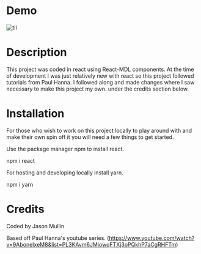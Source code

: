 
# Demo

![til](./src/art/gif.gif)


# Description

This project was coded in react using React-MDL components. At the time of development I was just relatively new with react so this project followed tutorials from Paul Hanna. I followed along and made changes where I saw necessary to make this project my own. under the credits section below.


# Installation

For those who wish to work on this project locally to play around with and make their own spin off it you will need a few things to get started. 

Use the package manager npm to install react.

npm i react

For hosting and developing locally install yarn.

npm i yarn



# Credits

Coded by Jason Mullin

Based off Paul Hanna's youtube series. 
(https://www.youtube.com/watch?v=9AboneIxeM8&list=PL3KAvm6JMiowqFTXj3oPQkhP7aCgRHFTm)




